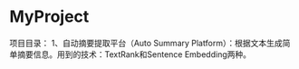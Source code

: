 # MyProject
项目目录：
1、自动摘要提取平台（Auto Summary Platform）：根据文本生成简单摘要信息。用到的技术：TextRank和Sentence Embedding两种。
